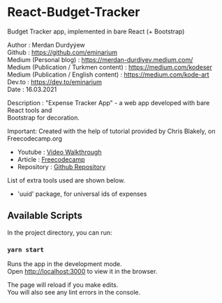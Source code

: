 # React-Budget-Tracker
Budget Tracker app, implemented in bare React (+ Bootstrap)

Author : Merdan Durdyýew  
Github : https://github.com/eminarium  
Medium (Personal blog) : https://merdan-durdiyev.medium.com/   
Medium (Publication / Turkmen content) : https://medium.com/kodeser  
Medium (Publication / English content) : https://medium.com/kode-art  
Dev.to : https://dev.to/eminarium  
Date : 16.03.2021 
  
Description : "Expense Tracker App" - a web app developed with bare React tools and  
Bootstrap for decoration.  

Important: Created with the help of tutorial provided by Chris Blakely, on Freecodecamp.org
- Youtube : [Video Walkthrough](https://youtu.be/aeYxBd1it7I)
- Article : [Freecodecamp](https://www.freecodecamp.org/news/react-budget-tracker-app/)
- Repository : [Github Repository](https://github.com/chrisblakely01/react-budget-app)

List of extra tools used are shown below.  
- 'uuid' package, for universal ids of expenses



## Available Scripts

In the project directory, you can run:

### `yarn start`

Runs the app in the development mode.\
Open [http://localhost:3000](http://localhost:3000) to view it in the browser.

The page will reload if you make edits.\
You will also see any lint errors in the console.

